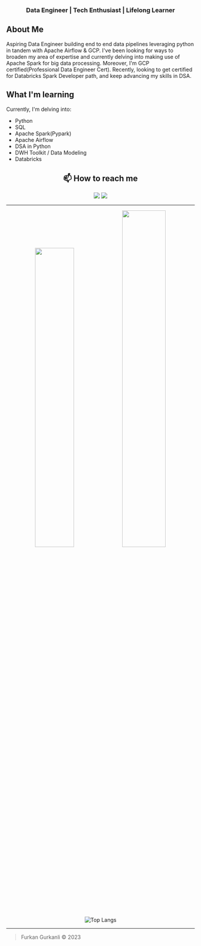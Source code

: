 <div align="center">
    <h3>Data Engineer | Tech Enthusiast | Lifelong Learner</h3>
</div>

## About Me

Aspiring Data Engineer building end to end data pipelines leveraging python in tandem with Apache Airflow & GCP. 
I've been looking for ways to broaden my area of expertise and currently delving into making use of Apache Spark for big data processing.
Moreover, I'm GCP certified(Professional Data Engineer Cert). Recently, looking to get certified for Databricks Spark Developer path, and keep advancing my skills in DSA.

## What I'm learning

Currently, I'm delving into:

- Python
- SQL
- Apache Spark(Pypark)
- Apache Airflow
- DSA in Python
- DWH Toolkit / Data Modeling
- Databricks

  
<div align="center">

## 📫 How to reach me

[<img src="https://img.shields.io/badge/-LinkedIn-blue?style=flat&logo=Linkedin&logoColor=white"/>](https://www.linkedin.com/in/fgurkanli/) [<img src="https://img.shields.io/badge/-GitHub-181717?style=flat&logo=github"/>](https://github.com/furkangr)

</div>

---

<p align="center">
  <img width="45.25%" src="https://github-readme-stats.vercel.app/api?username=furkangr&show_icons=true&theme=tokyonight" />
  <img width="48%" src="https://github-readme-streak-stats.herokuapp.com/?user=furkangr&theme=tokyonight" />
</p>

<p align="center">
  <img src="https://github-readme-stats.vercel.app/api/top-langs/?username=furkangr&theme=tokyonight" alt="Top Langs"/>
</p>


---

> Furkan Gurkanli © 2023



<!---
furkangr/furkangr is a ✨ special ✨ repository because its `README.md` (this file) appears on your GitHub profile.
You can click the Preview link to take a look at your changes.
--->
